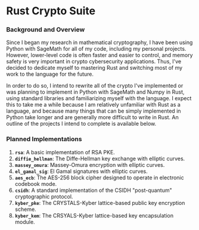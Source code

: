 # Rust Crypto Suite

### Background and Overview

Since I began my research in mathematical cryptography, I have been using Python with SageMath for all of my code, including my personal projects. However, lower-level code is often faster and easier to control, and
memory safety is very important in crypto cybersecurity applications. Thus, I've decided to dedicate myself to mastering Rust and switching most of my work to the language for the future.

In order to do so, I intend to rewrite all of the crypto I've implemented or was planning to implement in Python with SageMath and Numpy in Rust, using standard libraries and familiarizing myself with the language.
I expect this to take me a while because I am relatively unfamiliar with Rust as a language, and because many things that can be simply implemented in Python take longer and are generally more difficult to write in Rust.
An outline of the projects I intend to complete is available below.

### Planned Implementations

1. **`rsa`**: A basic implementation of RSA PKE.
2. **`diffie_hellman`**: The Diffe-Hellman key exchange with elliptic curves.
3. **`massey_omura`**: Massey-Omura encryption with elliptic curves.
4. **`el_gamal_sig`**: El Gamal signatures with elliptic curves.
5. **`aes_ecb`**: The AES-256 block cipher designed to operate in electronic codebook mode.
6. **`csidh`**: A standard implementation of the CSIDH "post-quantum" cryptographic protocol.
7. **`kyber_pke`**: The CRYSTALS-Kyber lattice-based public key encryption scheme.
8. **`kyber_kem`**: The CRSYALS-Kyber lattice-based key encapsulation module.




